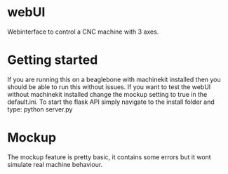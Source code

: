 # webUI
Webinterface to control a CNC machine with 3 axes.

# Getting started
If you are running this on a beaglebone with machinekit installed then you should be able to run this without issues.
If you want to test the webUI without machinekit installed change the mockup setting to true in the default.ini.
To start the flask API simply navigate to the install folder and type: python server.py

# Mockup
The mockup feature is pretty basic, it contains some errors but it wont simulate real machine behaviour.